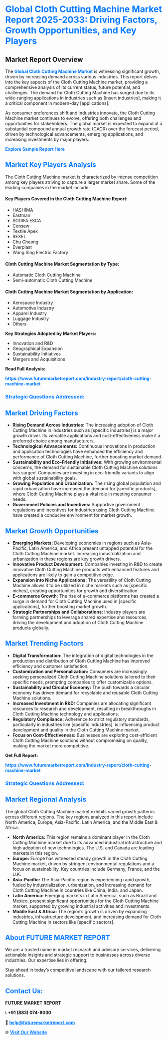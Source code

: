 <h1 style="color: #007BFF;">Global Cloth Cutting Machine Market Report 2025-2033: Driving Factors, Growth Opportunities, and Key Players</h1>

<section id="overview">
<h2>Market Report Overview</h2>
<p>The <a href="https://www.futuremarketreport.com/industry-report/cloth-cutting-machine-market" style="color: #007BFF; text-decoration: none;"><strong>Global Cloth Cutting Machine Market</strong></a> is witnessing significant growth, driven by increasing demand across various industries. This report delves into the key aspects of the Cloth Cutting Machine market, providing a comprehensive analysis of its current status, future potential, and challenges. The demand for Cloth Cutting Machine has surged due to its wide-ranging applications in industries such as [insert industries], making it a critical component in modern-day [applications].</p>
<p>As consumer preferences shift and industries innovate, the Cloth Cutting Machine market continues to evolve, offering both challenges and opportunities for stakeholders. The global market is expected to expand at a substantial compound annual growth rate (CAGR) over the forecast period, driven by technological advancements, emerging applications, and increasing investments by major players.</p>
</section>

<section id="overview">
<p><a href="https://www.futuremarketreport.com/request-sample/reportId=50241" style="color: #007BFF; text-decoration: none;"><strong>Explore Sample Report Here</strong></a></p>
</section>

<section id="key-players">
<h2 style="color: #007BFF;">Market Key Players Analysis</h2>
<p>The Cloth Cutting Machine market is characterized by intense competition among key players striving to capture a larger market share. Some of the leading companies in the market include:</p>
<h4>Key Players Covered in the Cloth Cutting Machine Report:</h4>
<ul><li>HASHIMA</li><li>Eastman</li><li>SODIFA ESCA</li><li>Consew</li><li>Textile Apex</li><li>REXEL</li><li>Chu Cheong</li><li>Everplast</li><li>Wang Sing Electric Factory</li></ul>
<h4>Cloth Cutting Machine Market Segmentation by Type:</h4>
<ul><li>Automatic Cloth Cutting Machine</li><li>Semi-automatic Cloth Cutting Machine</li></ul>

<h4>Cloth Cutting Machine Market Segmentation by Application:</h4>
<ul><li>Aerospace Industry</li><li>Automotive Industry</li><li>Apparel Industry</li><li>Luggage Industry</li><li>Others</li></ul>
<p><strong>Key Strategies Adopted by Market Players:</strong></p>
<ul>
<li>Innovation and R&D</li>
<li>Geographical Expansion</li>
<li>Sustainability Initiatives</li>
<li>Mergers and Acquisitions</li>
</ul>
</section>

<section>
<p><strong>Read Full Analysis: </strong></p><a href="https://www.futuremarketreport.com/industry-report/cloth-cutting-machine-market" style="color: #007BFF; text-decoration: none;"><strong>https://www.futuremarketreport.com/industry-report/cloth-cutting-machine-market</strong></a>
<h3 style="color: #007BFF;">Strategic Questions Addressed:</h3>
</section>

<section id="driving-factors">
<h2 style="color: #007BFF;">Market Driving Factors</h2>
<ul>
<li><strong>Rising Demand Across Industries:</strong> The increasing adoption of Cloth Cutting Machine in industries such as [specific industries] is a major growth driver. Its versatile applications and cost-effectiveness make it a preferred choice among manufacturers.</li>
<li><strong>Technological Advancements:</strong> Continuous innovations in production and application technologies have enhanced the efficiency and performance of Cloth Cutting Machine, further boosting market demand.</li>
<li><strong>Sustainability and Eco-Friendly Initiatives:</strong> With growing environmental concerns, the demand for sustainable Cloth Cutting Machine solutions has surged. Companies are investing in eco-friendly variants to align with global sustainability goals.</li>
<li><strong>Growing Population and Urbanization:</strong> The rising global population and rapid urbanization have increased the demand for [specific products], where Cloth Cutting Machine plays a vital role in meeting consumer needs.</li>
<li><strong>Government Policies and Incentives:</strong> Supportive government regulations and incentives for industries using Cloth Cutting Machine have created a conducive environment for market growth.</li>
</ul>
</section>

<section id="growth-opportunities">
<h2 style="color: #007BFF;">Market Growth Opportunities</h2>
<ul>
<li><strong>Emerging Markets:</strong> Developing economies in regions such as Asia-Pacific, Latin America, and Africa present untapped potential for the Cloth Cutting Machine market. Increasing industrialization and urbanization in these regions are key growth drivers.</li>
<li><strong>Innovative Product Development:</strong> Companies investing in R&D to create innovative Cloth Cutting Machine products with enhanced features and applications are likely to gain a competitive edge.</li>
<li><strong>Expansion into Niche Applications:</strong> The versatility of Cloth Cutting Machine allows it to be utilized in niche markets such as [specific niches], creating opportunities for growth and diversification.</li>
<li><strong>E-commerce Growth:</strong> The rise of e-commerce platforms has created a surge in demand for Cloth Cutting Machine used in [specific applications], further boosting market growth.</li>
<li><strong>Strategic Partnerships and Collaborations:</strong> Industry players are forming partnerships to leverage shared expertise and resources, driving the development and adoption of Cloth Cutting Machine products globally.</li>
</ul>
</section>

<section id="trending-factors">
<h2 style="color: #007BFF;">Market Trending Factors</h2>
<ul>
<li><strong>Digital Transformation:</strong> The integration of digital technologies in the production and distribution of Cloth Cutting Machine has improved efficiency and customer satisfaction.</li>
<li><strong>Customization and Personalization:</strong> Consumers are increasingly seeking personalized Cloth Cutting Machine solutions tailored to their specific needs, prompting companies to offer customizable options.</li>
<li><strong>Sustainability and Circular Economy:</strong> The push towards a circular economy has driven demand for recyclable and reusable Cloth Cutting Machine solutions.</li>
<li><strong>Increased Investment in R&D:</strong> Companies are allocating significant resources to research and development, resulting in breakthroughs in Cloth Cutting Machine technology and applications.</li>
<li><strong>Regulatory Compliance:</strong> Adherence to strict regulatory standards, particularly in industries like [specific industries], is influencing product development and quality in the Cloth Cutting Machine market.</li>
<li><strong>Focus on Cost-Effectiveness:</strong> Businesses are exploring cost-efficient Cloth Cutting Machine solutions without compromising on quality, making the market more competitive.</li>
</ul>
</section>

<section>
<p><strong>Get Full Report: </strong></p><a href="https://www.futuremarketreport.com/industry-report/cloth-cutting-machine-market" style="color: #007BFF; text-decoration: none;"><strong>https://www.futuremarketreport.com/industry-report/cloth-cutting-machine-market</strong></a>
<h3 style="color: #007BFF;">Strategic Questions Addressed:</h3>
</section>


<section id="regional-analysis">
<h2 style="color: #007BFF;">Market Regional Analysis</h2>
<p>The global Cloth Cutting Machine market exhibits varied growth patterns across different regions. The key regions analyzed in this report include North America, Europe, Asia-Pacific, Latin America, and the Middle East & Africa:</p>
<ul>
<li><strong>North America:</strong> This region remains a dominant player in the Cloth Cutting Machine market due to its advanced industrial infrastructure and high adoption of new technologies. The U.S. and Canada are leading markets in this region.</li>
<li><strong>Europe:</strong> Europe has witnessed steady growth in the Cloth Cutting Machine market, driven by stringent environmental regulations and a focus on sustainability. Key countries include Germany, France, and the U.K.</li>
<li><strong>Asia-Pacific:</strong> The Asia-Pacific region is experiencing rapid growth, fueled by industrialization, urbanization, and increasing demand for Cloth Cutting Machine in countries like China, India, and Japan.</li>
<li><strong>Latin America:</strong> Emerging markets in Latin America, such as Brazil and Mexico, present significant opportunities for the Cloth Cutting Machine market, supported by growing industrial activities and investments.</li>
<li><strong>Middle East & Africa:</strong> The region’s growth is driven by expanding industries, infrastructure development, and increasing demand for Cloth Cutting Machine in sectors like [specific sectors].</li>
</ul>
</section>

<footer>
<h2 style="color: #007BFF;">About FUTURE MARKET REPORT</h2>
<p>We are a trusted name in market research and advisory services, delivering actionable insights and strategic support to businesses across diverse industries. Our expertise lies in offering:</p>

<p>Stay ahead in today’s competitive landscape with our tailored research solutions.</p>

<h2 style="color: #007BFF;">Contact Us:</h2>
<p><strong>FUTURE MARKET REPORT</strong></p>
<p>📞 <strong>+91 (883) 074-8030</strong></p>
<p>📧 <strong><a href="mailto:help@futuremarketreport.com" style="color: #007BFF;">help@futuremarketreport.com</a></strong></p>
<p>🌐 <strong><a href="https://www.futuremarketreport.com/" style="color: #007BFF;">Visit Our Website</a></strong></p>
</footer>